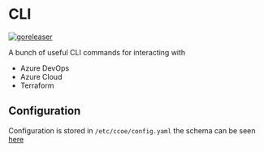 # CLI
[![goreleaser](https://github.com/Jaxwood/cli/actions/workflows/go.yml/badge.svg)](https://github.com/Jaxwood/cli/actions/workflows/go.yml)

A bunch of useful CLI commands for interacting with

- Azure DevOps
- Azure Cloud
- Terraform

## Configuration

Configuration is stored in `/etc/ccoe/config.yaml` the schema can be seen [here](schema.json)